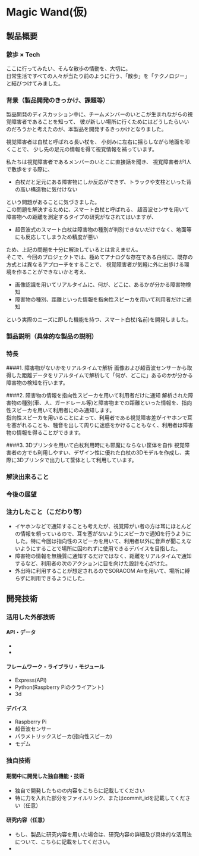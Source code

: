 # Magic Wand(仮)
## 製品概要
### 散歩 × Tech
ここに行ってみたい、そんな散歩の情動を、大切に。  
日常生活ですべての人々が当たり前のように行う、「散歩」を「テクノロジー」と結びつけてみました。

### 背景（製品開発のきっかけ、課題等）
製品開発のディスカッション中に、チームメンバーのいとこが生まれながらの視覚障害者であることを知って、
彼が新しい場所に行くためにはどうしたらいいのだろうかと考えたのが、本製品を開発するきっかけとなりました。

視覚障害者は白杖と呼ばれる長い杖を、
小刻みに左右に揺らしながら地面を叩くことで、
少し先の足元の情報を得て視覚情報を補っています。  

私たちは視覚障害者であるメンバーのいとこに直接話を聞き、
視覚障害者が1人で散歩をする際に、

* 白杖だと足元にある障害物にしか反応ができず、トラックや支柱といった背の高い構造物に気付けない

という問題があることに気づきました。  
この問題を解決するために、スマート白杖と呼ばれる、
超音波センサを用いて障害物への距離を測定するタイプの研究がなされてはいますが、

* 超音波式のスマート白杖は障害物の種別が判別できないだけでなく、地面等にも反応してしまうため精度が悪い

ため、上記の問題を十分に解決しているとは言えません。  
そこで、今回のプロジェクトでは、極めてアナログな存在である白杖に、既存の方式とは異なるアプローチをすることで、
視覚障害者が気軽に外に出歩ける環境を作ることができないかと考え、

* 画像認識を用いてリアルタイムに、何が、どこに、あるかが分かる障害物検知
* 障害物の種別、距離といった情報を指向性スピーカを用いて利用者だけに通知

という実際のニーズに即した機能を持つ、スマート白杖(名前)を開発しました。

### 製品説明（具体的な製品の説明）
### 特長
####1. 障害物がないかをリアルタイムで解析
画像および超音波センサーから取得した距離データをリアルタイムで解析して「何が、どこに」あるのかが分かる障害物の検知を行います。

####2. 障害物の情報を指向性スピーカを用いて利用者だけに通知
解析された障害物の種別(車、人、ガードレール等)と障害物までの距離といった情報を、指向性スピーカを用いて利用者にのみ通知します。  
指向性スピーカを用いることによって、利用者である視覚障害差がイヤホンで耳を塞がれることも、騒音を出して周りに迷惑をかけることもなく、利用者は障害物の情報を得ることができます。

####3. 3Dプリンタを用いて白杖利用時にも邪魔にならない筐体を自作
視覚障害者の方でも利用しやすい、デザイン性に優れた白杖の3Dモデルを作成し、実際に3Dプリンタで出力して筐体として利用しています。

### 解決出来ること

### 今後の展望
### 注力したこと（こだわり等）
* イヤホンなどで通知することも考えたが、視覚障がい者の方は耳にほとんどの情報を頼っているので、耳を塞がないようにスピーカで通知を行うようにした。特に今回は指向性のスピーカを用いて、利用者以外に音声が聞こえないようにすることで場所に囚われずに使用できるデバイスを目指した。
* 障害物の情報を無機質に通知するだけではなく、距離をリアルタイムで通知するなど、利用者の次のアクションに目を向けた設計を心がけた。
* 外出時に利用することが想定されるのでSORACOM Airを用いて、場所に縛らずに利用できるようにした。

## 開発技術
### 活用した外部技術
#### API・データ
* 
* 

#### フレームワーク・ライブラリ・モジュール
* Express(API)
* Python(Raspberry Piのクライアント)
* 3d

#### デバイス
* Raspberry Pi
* 超音波センサー
* パラメトリックスピーカ(指向性スピーカ)
* モデム

### 独自技術
#### 期間中に開発した独自機能・技術
* 独自で開発したものの内容をこちらに記載してください
* 特に力を入れた部分をファイルリンク、またはcommit_idを記載してください（任意）

#### 研究内容（任意）
* もし、製品に研究内容を用いた場合は、研究内容の詳細及び具体的な活用法について、こちらに記載をしてください。
* 
